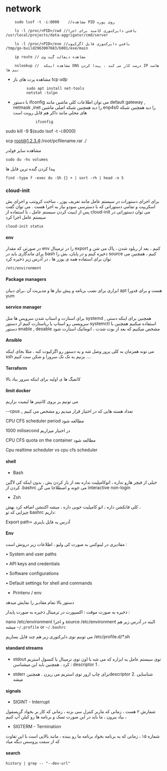 # network

        sudo lsof -t -i:8000    //مشاهده PID روی پورت

        ls -l /proc/<PID>/cwd //یافتن دایرکتوری کامند برای اجرا       /usr/local/projects/data-aggrigator/cmd/server

        ls -l /proc/<PID>/exe //یافتن دایرکتوری فایل اگزکیوت        /tmp/go-build2963007683/b001/exe/main

        ip route // مشاهده دیفالت گیت وی

        nslookup //  مشاهده اینکه DNS درست کار می کند ، پیدا کردن IP هاست نیم ها

+ مشاهده پرت های باز tcp udp 
        
            sudo apt install net-tools
            netstat -tulpn
  
+ با دستور ifconfig می توان اطلاعات کلی ماشین مانند default gateway , netmask ,inet  را دید همچنین شبکه اصلی ماشین enp4s0 را دید همچنین شبکه های محلی مانند داکر هم قابل رویت است

                ifconfig
        
sudo kill -9 $(sudo lsof -t -i:8000)



scp root@1.2.3.4:/root/pcfilename.rar ./

مشاهده سایز فولدر 

    sudo du -hs volumes

پیدا کردن گنده ترین فایل ها

    find -type f -exec du -Sh {} + | sort -rh | head -n 5

### cloud-init 
برای اجرای دستورات در سیستم عامل مانند تعریف یوزر ، ساخت کرونتب و اجرای بش اسکریپت و تمامی دستوراتی که با دسترسی سودو نیاز به اجرا هست . می توان گفت پس از اینیت کردن سیستم عامل ، با استفاده از cloud-init می توان دستوراتی در سیستم عامل اجرا کرد

    cloud-init status

#### env 
در صورتی که مقدار env را در ترمینال export کنیم ، بعد از ریلود شدن ، پاک می شن و برای ماندگاری باید در bash ذخیره کینم و در پایان، بش را source کنیم ، همچنین می توان برای استفاده همه ی یوزر ها ، در آدرس زیر ذخیره کرد

    /etc/environment



#### Package managers
ابزاری برای نصب برنامه و پیش نیاز ها و مدیریت آن ،برای دبیان apt هست و برای فدورا yum

#### service manager
برای استارت و استاپ شدن سرویس ها مثل systemd
, همچنین برای اینکه دستی سرویسی رو استاپ یا ریاستارت کنیم از دستور systemctl  استفاده میکنیم
همچنین با دستور enable , desable مشخص میکنیم که بعد از بوت شدت ، اتوماتیک استارت شود

#### Ansible
می تونه همزمان به کلی یرور وصل شه و یه دستور رو اگزکیوت کنه ، مثلا بجای اینکه ssh بزنیم به تک تک سرورا و شکن ست کنیم ....

#### Terraform
کانفیگ ها ی اولیه برای اینکه سرور بیاد بالا

#### limit docker
می تونیم بر بروی کانتینر ها لیمیت بزاریم

--cpus _ تعداد هسته هایی که در اختیار قرار میدیم رو مشخص می کنیم

CPU CFS scheduler period مطالعه شود

1000 milisecond در اختیار میزاریم

CPU CFS quota on the container مطالعه شود

Cpu realtime scheduler vs cpu cfs scheduler

#### shell
+ Bash

 خیلی از فیچر هارو نداره ، اتوکامپلیت نداره 
بعد از باز کردن بش ، بدون اینکه کی لاگین کردن از .bashrc می خونه و اصطلاحا می گن interactive non-login
  
+ Zsh

کلی فانکشن داره ، اتو کامپلیت خوبی داره ، میشه 
اکتنشن اضافه کرد بهش ،  
چیزایی که تو bashrc داریم:

Export path=
آدرس یه فایل باینری

#### Env
مقادیری در لینوکس به صورت کی ولیو ، اطلاعات زیر درونش است :

• System and user paths

• API keys and credentials

• Software configurations

• Default settings for shell and commands

+ Printenv / env 

دستور بالا تمام مقادیر را نمایش میدهد

ذخیره به صورت موقت : 
اکسپورت در ترمینال
ذخیره به صورت پایدار :

nano /etc/environment 
و اجرا
source /etc/environment 
البته در آدرس زیر هم میشه
`~/.profile` or `~/.bashrc` 

می تونیم توی دایرکتوری زیر هم چند فایل بسازیم 
/etc/profile.d/*.sh

#### standard streams
+ stdout
توی سیستم عامل  یه ابزاره که می شه با اون توی ترمینال یا کنسول استریم کرد . همچنین باید این میشناسن : descriptor 1 .

+ stderr
 برای چاپ ارور توی استریم می  ریزن .  همچنینdescriptor 2. شناسایی میشه

#### signals

+ SIGINT - Interrupt

شمارش ۲ هست ، زمانی که ماربر کنترل سی بزنه ، زمانی که کار بر بخواد گریسفول بیاد بیرون ، ما باید در این صورت تسک و برنامه ها رو کیلن آپ کنیم ،

+ SIGTERM - Termination

شماره ۱۵ ، زمانی که یه برنامه بخواد برنامه ما رو ببنده ، مانند بالایی است با این تفاوت که از سمت پروسس دیگه میاد

#### search
```
history | grep -- "--dev-url"
```
